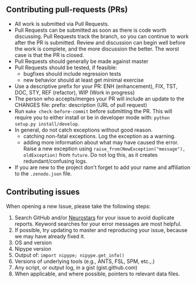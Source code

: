## Contributing pull-requests (PRs)

* All work is submitted via Pull Requests.
* Pull Requests can be submitted as soon as there is code worth discussing.
  Pull Requests track the branch, so you can continue to work after the PR is submitted.
  Review and discussion can begin well before the work is complete,
  and the more discussion the better.
  The worst case is that the PR is closed.
* Pull Requests should generally be made against master
* Pull Requests should be tested, if feasible:
    - bugfixes should include regression tests
    - new behavior should at least get minimal exercise
* Use a descriptive prefix for your PR: ENH (enhancement), FIX, TST, DOC, STY, REF (refactor), WIP (Work in progress)
* The person who accepts/merges your PR will include an update to the CHANGES file: prefix: description (URL of pull request)
* Run `make check-before-commit` before submitting the PR.
  This will require you to either install or be in developer mode with: `python setup.py install/develop`.
* In general, do not catch exceptions without good reason. 
  * catching non-fatal exceptions. 
    Log the exception as a warning.
  * adding more information about what may have caused the error.
    Raise a new exception using ``raise_from(NewException("message"), oldException)`` from ``future``.
    Do not log this, as it creates redundant/confusing logs.
* If you are new to the project don't forget to add your name and affiliation to the `.zenodo.json` file.

## Contributing issues

When opening a new Issue, please take the following steps:

1. Search GitHub and/or [Neurostars](http://neurostars.org) for your issue to avoid duplicate reports.
   Keyword searches for your error messages are most helpful.
2. If possible, try updating to master and reproducing your issue,
   because we may have already fixed it.
3. OS and version
4. Nipype version
5. Output of: `import nipype; nipype.get_info()`
6. Versions of underlying tools (e.g., ANTS, FSL, SPM, etc.,.)
7. Any script, or output log, in a gist (gist.github.com)
8. When applicable, and where possible, pointers to relevant data files.
